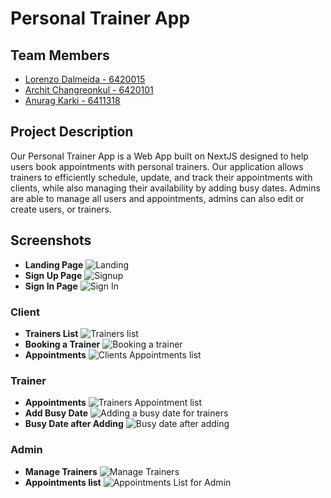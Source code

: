 # Personal Trainer App

## Team Members
- [Lorenzo Dalmeida - 6420015](https://github.com/lorenzodlm/)
- [Archit Changreonkul - 6420101](https://github.com/archie1728/)
- [Anurag Karki - 6411318](https://github.com/anuragkarki729/)

## Project Description
Our Personal Trainer App is a Web App built on NextJS designed to help users book appointments with personal trainers. Our application allows trainers to efficiently schedule, update, and track their appointments with clients, while also managing their availability by adding busy dates. Admins are able to manage all users and appointments, admins can also edit or create users, or trainers.

## Screenshots
- **Landing Page**
![Landing](/images/landing.png)
- **Sign Up Page**
![Signup](/images/signup.png)
- **Sign In Page**
![Sign In](/images/signin.png)

### Client
- **Trainers List**
![Trainers list](/images/user/trainer.png)
- **Booking a Trainer**
![Booking a trainer](/images/user/booking.png)
- **Appointments**
![Clients Appointments list](/images/user/appointment.png)

### Trainer
- **Appointments**
![Trainers Appointment list](/images/trainer/appointments.png)
- **Add Busy Date**
![Adding a busy date for trainers](/images/trainer/addbusydate.png)
- **Busy Date after Adding**
![Busy date after adding](/images/trainer/busydate.png)

### Admin
- **Manage Trainers**
![Manage Trainers](/images/admin/trainers.png)
- **Appointments list**
![Appointments List for Admin](/images/admin/appointments.png)
